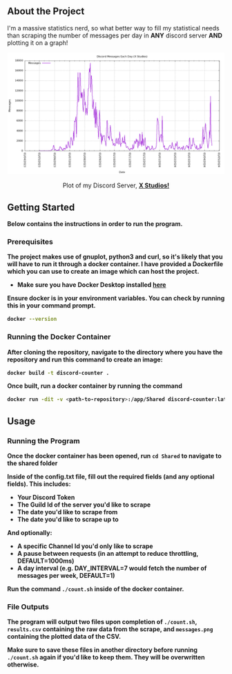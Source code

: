 <!-- ABOUT THE PROJECT -->
## About the Project

I'm a massive statistics nerd, so what better way to fill my statistical needs than scraping the number of messages per day in **ANY** discord server **AND** plotting it on a graph!

<div align="center">
  <a href="https://github.com/axtan64/discord-counter">
    <img src="images/plot1.png" alt="Logo">
  </a>


  <p align="center">
    Plot of my Discord Server, <a href="https://discord.gg/J5jpKBXfjP"><strong>X Studios!</a>
  </p>
</div>

<!-- GETTING STARTED -->
## Getting Started

Below contains the instructions in order to run the program.

### Prerequisites

The project makes use of gnuplot, python3 and curl, so it's likely that you will have to run it through a docker container. I have provided a Dockerfile which you can use to create an image which can host the project. 
* Make sure you have Docker Desktop installed <a href="https://www.docker.com/products/docker-desktop/">here</a>


Ensure docker is in your environment variables. You can check by running this in your command prompt.
  ```sh
  docker --version
  ```

### Running the Docker Container
After cloning the repository, navigate to the directory where you have the repository and run this command to create an image:
  ```sh
  docker build -t discord-counter .
  ```
  
Once built, run a docker container by running the command
  ```sh
  docker run -dit -v <path-to-repository>:/app/Shared discord-counter:latest
  ```
  
<!-- USAGE -->
## Usage
### Running the Program
Once the docker container has been opened, run `cd Shared` to navigate to the shared folder

Inside of the config.txt file, fill out the required fields (and any optional fields). This includes:
* Your Discord Token
* The Guild Id of the server you'd like to scrape
* The date you'd like to scrape from
* The date you'd like to scrape up to

And optionally:
* A specific Channel Id you'd only like to scrape
* A pause between requests (in an attempt to reduce throttling, DEFAULT=1000ms)
* A day interval (e.g. DAY_INTERVAL=7 would fetch the number of messages per week, DEFAULT=1)

Run the command `./count.sh` inside of the docker container.

### File Outputs

The program will output two files upon completion of `./count.sh`, `results.csv` containing the raw data from the scrape, and `messages.png` containing the plotted data of the CSV.

Make sure to save these files in another directory before running `./count.sh` again if you'd like to keep them. They will be overwritten otherwise.
